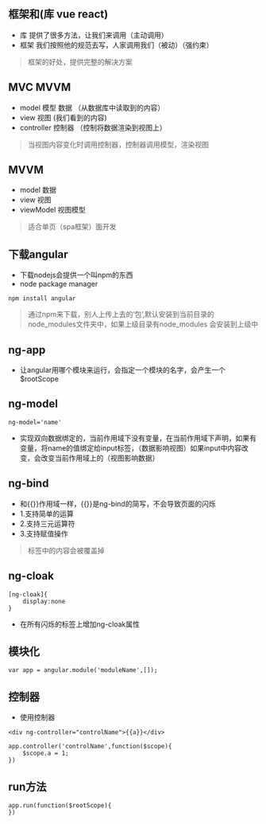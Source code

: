 ## 框架和(库 vue react)
- 库 提供了很多方法，让我们来调用（主动调用）
- 框架 我们按照他的规范去写，人家调用我们（被动）（强约束）

> 框架的好处，提供完整的解决方案

## MVC MVVM
- model 模型 数据 （从数据库中读取到的内容）
- view  视图 (我们看到的内容)
- controller 控制器 （控制将数据渲染到视图上）

> 当视图内容变化时调用控制器，控制器调用模型，渲染视图

## MVVM
- model 数据
- view 视图
- viewModel 视图模型

> 适合单页（spa框架）面开发

## 下载angular
- 下载nodejs会提供一个叫npm的东西 
- node package manager 
```
npm install angular
```
> 通过npm来下载，别人上传上去的‘包’,默认安装到当前目录的node_modules文件夹中，如果上级目录有node_modules 会安装到上级中

## ng-app
- 让angular用哪个模块来运行，会指定一个模块的名字，会产生一个$rootScope
## ng-model
```
ng-model='name'
```
- 实现双向数据绑定的，当前作用域下没有变量，在当前作用域下声明，如果有变量，将name的值绑定给input标签，（数据影响视图）如果input中内容改变，会改变当前作用域上的（视图影响数据）
## ng-bind
- 和{{}}作用域一样，{{}}是ng-bind的简写，不会导致页面的闪烁
- 1.支持简单的运算
- 2.支持三元运算符
- 3.支持赋值操作

> 标签中的内容会被覆盖掉

## ng-cloak
```
[ng-cloak]{
    display:none
}
```
- 在所有闪烁的标签上增加ng-cloak属性

## 模块化
```
var app = angular.module('moduleName',[]);
```
## 控制器
- 使用控制器
```
<div ng-controller="controlName">{{a}}</div>
```
```
app.controller('controlName',function($scope){
    $scope.a = 1;
})
```
## run方法
```
app.run(function($rootScope){
})
```